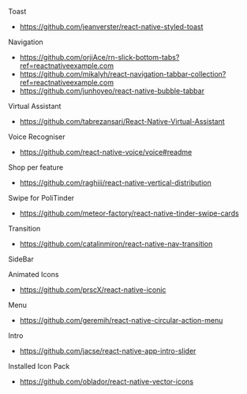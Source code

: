 Toast

-   https://github.com/jeanverster/react-native-styled-toast

Navigation

-   https://github.com/orjiAce/rn-slick-bottom-tabs?ref=reactnativeexample.com
-   https://github.com/mikalyh/react-navigation-tabbar-collection?ref=reactnativeexample.com
-   https://github.com/junhoyeo/react-native-bubble-tabbar

Virtual Assistant

-   https://github.com/tabrezansari/React-Native-Virtual-Assistant

Voice Recogniser

-   https://github.com/react-native-voice/voice#readme

Shop per feature

-   https://github.com/raghiii/react-native-vertical-distribution

Swipe for PoliTinder

-   https://github.com/meteor-factory/react-native-tinder-swipe-cards

Transition

-   https://github.com/catalinmiron/react-native-nav-transition

SideBar

Animated Icons

-   https://github.com/prscX/react-native-iconic

Menu

-   https://github.com/geremih/react-native-circular-action-menu

Intro

-   https://github.com/jacse/react-native-app-intro-slider

Installed Icon Pack

-   https://github.com/oblador/react-native-vector-icons
